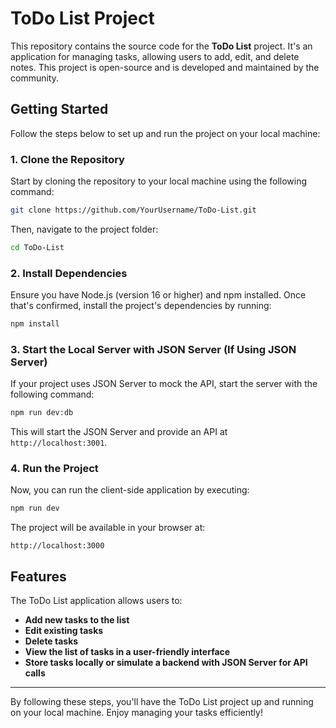 # ToDo List Project

This repository contains the source code for the **ToDo List** project. It's an application for managing tasks, allowing users to add, edit, and delete notes. This project is open-source and is developed and maintained by the community.

## Getting Started

Follow the steps below to set up and run the project on your local machine:

### 1. Clone the Repository

Start by cloning the repository to your local machine using the following command:

```bash
git clone https://github.com/YourUsername/ToDo-List.git
```

Then, navigate to the project folder:

```bash
cd ToDo-List
```

### 2. Install Dependencies

Ensure you have Node.js (version 16 or higher) and npm installed. Once that's confirmed, install the project's dependencies by running:

```bash
npm install
```

### 3. Start the Local Server with JSON Server (If Using JSON Server)

If your project uses JSON Server to mock the API, start the server with the following command:

```bash
npm run dev:db
```

This will start the JSON Server and provide an API at `http://localhost:3001`.

### 4. Run the Project

Now, you can run the client-side application by executing:

```bash
npm run dev
```

The project will be available in your browser at:

```http
http://localhost:3000
```

## Features

The ToDo List application allows users to:

- **Add new tasks to the list**
- **Edit existing tasks**
- **Delete tasks**
- **View the list of tasks in a user-friendly interface**
- **Store tasks locally or simulate a backend with JSON Server for API calls**

---

By following these steps, you'll have the ToDo List project up and running on your local machine. Enjoy managing your tasks efficiently!
